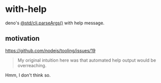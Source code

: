 # with-help

deno's [@std/cli.parseArgs()](https://jsr.io/@std/cli) with help message.

## motivation

https://github.com/nodejs/tooling/issues/19

> My original intuition here was that automated help output would be overreaching.

Hmm, I don't think so.
